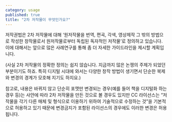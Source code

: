 ```yaml
---
category: usage
published: true
title: "2차 저작물이 무엇인가요?"
---
```





저작권법은 2차 저작물에 대해 ‘원저작물을 번역, 편곡, 각색, 영상제작 그 밖의 방법으로 작성한 창작물로서 원저작물로부터 독립된 독자적인 저작물’로 정의하고 있습니다. 이에 대해서는 앞으로 많은 사례연구를 통해 좀 더 자세한 가이드라인을 제시할 계획입니다.

(사실 2차 저작물의 정확한 정의는 쉽지 않습니다. 지금까지 많은 논쟁의 주제가 되었던 부분이기도 하죠. 특히 디지털 시대에 와서는 다양한 창작 방법이 생기면서 단순한 복제와 변경의 경계가 모호해 지기도 하지요.)

참고로, 내용은 바뀌지 않고 단순히 포맷만 변경되는 경우(예를 들어 책을 디지털화 하는 경우 등)는 사안에 따라 2차 저작물을 만든 것으로 볼 경우도 있지만 CC 라이선스는 “저작물을 각기 다른 매체 및 형식으로 이용하기 위하여 기술적으로 수정하는 것”을 기본적으로 허용하고 있기 때문에 변경금지가 포함된 라이선스의 경우에도 이러한 변경은 허용됩니다.

